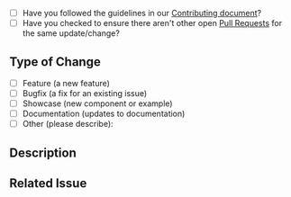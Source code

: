 - [ ] Have you followed the guidelines in our [Contributing document](./CONTRIBUTING.md)?
- [ ] Have you checked to ensure there aren't other open [Pull Requests](../../../pulls) for the same update/change?

## Type of Change

- [ ] Feature (a new feature)
- [ ] Bugfix (a fix for an existing issue)
- [ ] Showcase (new component or example)
- [ ] Documentation (updates to documentation)
- [ ] Other (please describe):

## Description

<!-- Describe your changes in detail -->

## Related Issue

<!-- If fixing a bug or implementing a feature, please link the related issue here if one exists. -->

<!-- You can erase any parts of this template not applicable to your Pull Request. -->

